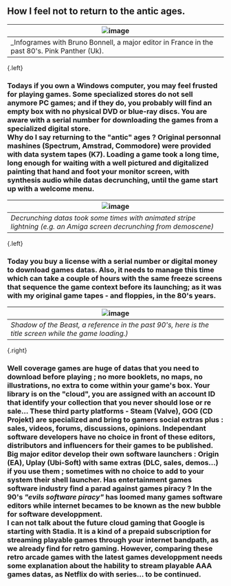 ## How I feel not to return to the antic ages.
|![image](https://shoutn95.github.io/sh95/images/photo-7.jpeg )|
|-|
|_Infogrames with Bruno Bonnell, a major editor in France in the past 80's. Pink Panther (Uk).|
{.left}
### Todays if you own a Windows computer, you may feel frusted for playing games. Some specialized stores do not sell anymore PC games; and if they do, you probably will find an empty box with no physical DVD or blue-ray discs. You are aware with a serial number for downloading the games from a specialized digital store.<br /> Why do I say returning to the "antic" ages ? Original personnal mashines (Spectrum, Amstrad, Commodore) were provided with data system tapes (K7). Loading a game took a long time, long enough for waiting with a well pictured and digitalized painting that hand and foot your monitor screen, with synthesis audio while datas decrunching, until the game start up with a welcome menu.<br />
|![image](https://shoutn95.github.io/sh95/images/ezgif.com-gif-to-apng.png)|
|-|
|_Decrunching datas took some times with animated stripe lightning (e.g. an Amiga screen decrunching from demoscene)_|
{.left}
### Today you buy a license with a serial number or digital money to download games datas. Also, it needs to manage this time which can take a couple of hours with the same freeze screens that sequence the game context before its launching; as it was with my original game tapes - and floppies, in the 80's years. 
|![image](https://shoutn95.github.io/sh95/images/photo-8.jpeg)|
|-|
|_Shadow of the Beast, a reference in the past 90's, here is the title screen while the game loading.)_|
{.right}
### Well coverage games are huge of datas that you need to download before playing ; no more booklets, no maps, no illustrations, no extra to come within your game's box. Your library is on the "cloud", you are assigned with an account ID that identify your collection that you never should lose or re sale... These third party platforms - Steam (Valve), GOG (CD Projekt) are specialized and bring to gamers social extras plus : sales, videos, forums, discussions, opinions. Independant software developers have no choice in front of these editors, distributors and influencers for their games to be published. Big major editor develop their own software launchers : Origin (EA), Uplay (Ubi-Soft) with same extras (DLC, sales, demos...) if you use them ; sometimes with no choice to add to your system their shell launcher. Has entertainment games software industry find a parad against games piracy ? In the 90's _"evils software piracy"_ has loomed many games software editors while internet becames to be known as the new bubble for software developpment.<br /> I can not talk about the future cloud gaming that Google is starting with Stadia. It is a kind of a prepaid subscription for streaming  playable games through your internet bandpath, as we already find for retro gaming. However, comparing these retro arcade games with the latest games developpment needs some explanation about the hability to stream playable AAA games datas, as Netflix do with series... to be continued.

